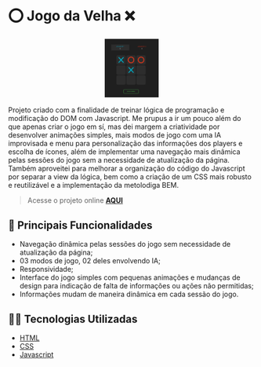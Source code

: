 # :o: **Jogo da Velha** :x:

<div align="center">
<img src="./assets/preview/main.png" title="board" style="width: 22%;"> 
</div>

Projeto criado com a finalidade de treinar lógica de programação e modificação do DOM com Javascript. Me prupus a ir um pouco além do que apenas criar o jogo em sí, mas dei margem a criatividade por desenvolver animações simples, mais modos de jogo com uma IA improvisada e menu para personalização das informações dos players e escolha de ícones, além de implementar uma navegação mais dinâmica pelas sessões do jogo sem a necessidade de atualização da página. Também aproveitei para melhorar a organização do código do Javascript por separar a view da lógica, bem como a criação de um CSS mais robusto e reutilizável e a implementação da metolodiga BEM.

> Acesse o projeto online **[AQUI](https://deivisonsm.github.io/Jogo-da-Velha/)**

## :pushpin: Principais Funcionalidades

- Navegação dinâmica pelas sessões do jogo sem necessidade de atualização da página;
- 03 modos de jogo, 02 deles envolvendo IA;
- Responsividade;
- Interface do jogo simples com pequenas animações e mudanças de design para indicação de falta de informações ou ações não permitidas;
- Informações mudam de maneira dinâmica em cada sessão do jogo.

## 	:man_technologist: Tecnologias Utilizadas

- [HTML](https://developer.mozilla.org/en-US/docs/Web/HTML)
- [CSS](https://developer.mozilla.org/en-US/docs/Web/CSS)
- [Javascript](https://developer.mozilla.org/en-US/docs/Web/JavaScript)

